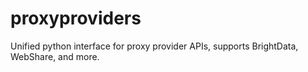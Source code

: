 # proxyproviders
Unified python interface for proxy provider APIs, supports BrightData, WebShare, and more.

